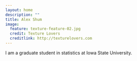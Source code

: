 ```yaml
---
layout: home
description: ""
title: Alex Shum
image:
  feature: texture-feature-02.jpg
  credit: Texture Lovers
  creditlink: http://texturelovers.com
---
```


I am a graduate student in statistics at Iowa State University.  